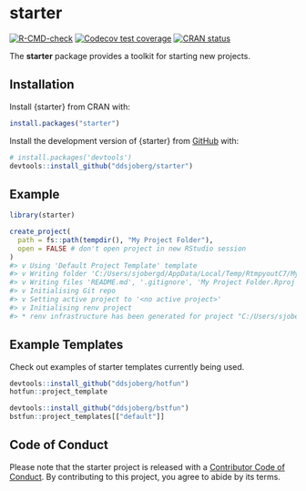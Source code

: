 
<!-- README.md is generated from README.Rmd. Please edit that file -->

# starter

<!-- badges: start -->

[![R-CMD-check](https://github.com/ddsjoberg/starter/workflows/R-CMD-check/badge.svg)](https://github.com/ddsjoberg/starter/actions)
[![Codecov test
coverage](https://codecov.io/gh/ddsjoberg/starter/branch/main/graph/badge.svg)](https://codecov.io/gh/ddsjoberg/starter?branch=main)
[![CRAN
status](https://www.r-pkg.org/badges/version/starter)](https://CRAN.R-project.org/package=starter)
<!-- badges: end -->

The **starter** package provides a toolkit for starting new projects.

## Installation

Install {starter} from CRAN with:

``` r
install.packages("starter")
```

Install the development version of {starter} from
[GitHub](https://github.com/ddsjoberg/starter) with:

``` r
# install.packages('devtools')
devtools::install_github("ddsjoberg/starter")
```

## Example

``` r
library(starter)

create_project(
  path = fs::path(tempdir(), "My Project Folder"),
  open = FALSE # don't open project in new RStudio session
)
#> v Using 'Default Project Template' template
#> v Writing folder 'C:/Users/sjobergd/AppData/Local/Temp/RtmpyoutC7/My Project Folder/'
#> v Writing files 'README.md', '.gitignore', 'My Project Folder.Rproj', '.Rprofile'
#> v Initialising Git repo
#> v Setting active project to '<no active project>'
#> v Initialising renv project
#> * renv infrastructure has been generated for project "C:/Users/sjobergd/AppData/Local/Temp/RtmpyoutC7/My Project Folder".
```

## Example Templates

Check out examples of starter templates currently being used.

``` r
devtools::install_github("ddsjoberg/hotfun")
hotfun::project_template

devtools::install_github("ddsjoberg/bstfun")
bstfun::project_templates[["default"]]
```

## Code of Conduct

Please note that the starter project is released with a [Contributor
Code of
Conduct](https://contributor-covenant.org/version/2/0/CODE_OF_CONDUCT.html).
By contributing to this project, you agree to abide by its terms.
